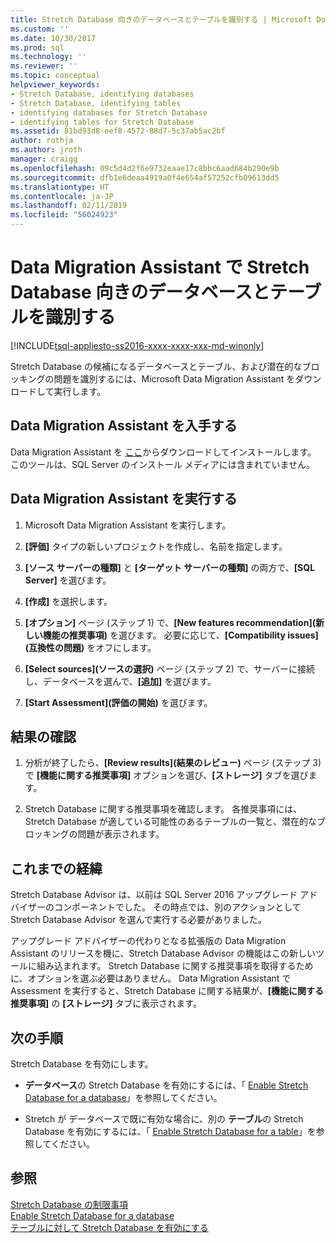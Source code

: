 ```yaml
---
title: Stretch Database 向きのデータベースとテーブルを識別する | Microsoft Docs
ms.custom: ''
ms.date: 10/30/2017
ms.prod: sql
ms.technology: ''
ms.reviewer: ''
ms.topic: conceptual
helpviewer_keywords:
- Stretch Database, identifying databases
- Stretch Database, identifying tables
- identifying databases for Stretch Database
- identifying tables for Stretch Database
ms.assetid: 81bd93d8-eef8-4572-88d7-5c37ab5ac2bf
author: rothja
ms.author: jroth
manager: craigg
ms.openlocfilehash: 09c5d4d2f6e9732eaae17c8bbc6aad684b290e9b
ms.sourcegitcommit: dfb1e6deaa4919a0f4e654af57252cfb09613dd5
ms.translationtype: HT
ms.contentlocale: ja-JP
ms.lasthandoff: 02/11/2019
ms.locfileid: "56024923"
---
```

# <a name="identify-databases-and-tables-for-stretch-database-with-data-migration-assistant"></a>Data Migration Assistant で Stretch Database 向きのデータベースとテーブルを識別する
[!INCLUDE[tsql-appliesto-ss2016-xxxx-xxxx-xxx-md-winonly](../../includes/tsql-appliesto-ss2016-xxxx-xxxx-xxx-md-winonly.md)]


  Stretch Database の候補になるデータベースとテーブル、および潜在的なブロッキングの問題を識別するには、Microsoft Data Migration Assistant をダウンロードして実行します。
  
## <a name="get-data-migration-assistant"></a>Data Migration Assistant を入手する
 Data Migration Assistant を [ここ](https://www.microsoft.com/download/details.aspx?id=53595)からダウンロードしてインストールします。 このツールは、SQL Server のインストール メディアには含まれていません。  
  
## <a name="run-data-migration-assistant"></a>Data Migration Assistant を実行する  
  
1.  Microsoft Data Migration Assistant を実行します。  

2.  **[評価]** タイプの新しいプロジェクトを作成し、名前を指定します。

3.  **[ソース サーバーの種類]** と **[ターゲット サーバーの種類]** の両方で、**[SQL Server]** を選びます。

4.  **[作成]** を選択します。 

5. **[オプション]** ページ (ステップ 1) で、**[New features recommendation]\(新しい機能の推奨事項\)** を選びます。 必要に応じて、**[Compatibility issues]\(互換性の問題\)** をオフにします。

6.  **[Select sources]\(ソースの選択\)** ページ (ステップ 2) で、サーバーに接続し、データベースを選んで、**[追加]** を選びます。

7.  **[Start Assessment]\(評価の開始\)** を選びます。

## <a name="review-the-results"></a>結果の確認  
  
1.  分析が終了したら、**[Review results]\(結果のレビュー\)** ページ (ステップ 3) で **[機能に関する推奨事項]** オプションを選び、**[ストレージ]** タブを選びます。

2.  Stretch Database に関する推奨事項を確認します。 各推奨事項には、Stretch Database が適している可能性のあるテーブルの一覧と、潜在的なブロッキングの問題が表示されます。

## <a name="historical-note"></a>これまでの経緯
Stretch Database Advisor は、以前は SQL Server 2016 アップグレード アドバイザーのコンポーネントでした。 その時点では、別のアクションとして Stretch Database Advisor を選んで実行する必要がありました。

アップグレード アドバイザーの代わりとなる拡張版の Data Migration Assistant のリリースを機に、Stretch Database Advisor の機能はこの新しいツールに組み込まれます。 Stretch Database に関する推奨事項を取得するために、オプションを選ぶ必要はありません。 Data Migration Assistant で Assessment を実行すると、Stretch Database に関する結果が、**[機能に関する推奨事項]** の **[ストレージ]** タブに表示されます。
  
## <a name="next-step"></a>次の手順  
 Stretch Database を有効にします。  
  
-   **データベース**の Stretch Database を有効にするには、「 [Enable Stretch Database for a database](../../sql-server/stretch-database/enable-stretch-database-for-a-database.md)」を参照してください。  
  
-   Stretch が データベースで既に有効な場合に、別の **テーブル**の Stretch Database を有効にするには、「 [Enable Stretch Database for a table](../../sql-server/stretch-database/enable-stretch-database-for-a-table.md)」を参照してください。 
  
## <a name="see-also"></a>参照  
 [Stretch Database の制限事項](../../sql-server/stretch-database/limitations-for-stretch-database.md)   
 [Enable Stretch Database for a database](../../sql-server/stretch-database/enable-stretch-database-for-a-database.md)   
 [テーブルに対して Stretch Database を有効にする](../../sql-server/stretch-database/enable-stretch-database-for-a-table.md)  
  
  

